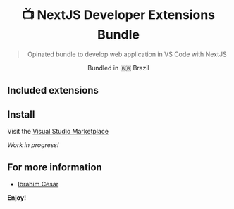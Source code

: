  <div align="center">
 
  <h1>📺  NextJS Developer Extensions Bundle</h1>
  <blockquote>Opinated bundle to develop web application in VS Code with NextJS</blockquote>
  
<p>Bundled in 🇧🇷 <span role="img" aria-label="Flag for Brazil">Brazil</p>

</div>

## Included extensions

## Install

Visit the [Visual Studio Marketplace](https://marketplace.visualstudio.com/items?itemName=IbrahimCesar.ibrahimcesar-nextjs-developer-bundler)

_Work in progress!_

## For more information

* [Ibrahim Cesar](https://ibrahimcesar.cloud)

**Enjoy!**
